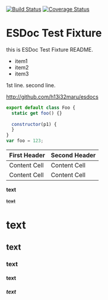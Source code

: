 [![Build Status](https://travis-ci.org/esdocs/esdocs.svg?branch=master)](https://travis-ci.org/esdocs/esdocs)
[![Coverage Status](https://coveralls.io/repos/esdocs/esdocs/badge.svg)](https://coveralls.io/r/esdocs/esdocs)

# ESDoc Test Fixture
this is ESDoc Test Fixture README.

- item1
- item2
- item3

1st line.
second line.

http://github.com/h13i32maru/esdocs

```javascript
export default class Foo {
  static get foo() {}
  
  constructor(p1) {
  }
}
var foo = 123;
```

| First Header  | Second Header |
| ------------- | ------------- |
| Content Cell  | Content Cell  |
| Content Cell  | Content Cell  |

**text**

~~text~~

# text
## text
### text
#### text
##### text

